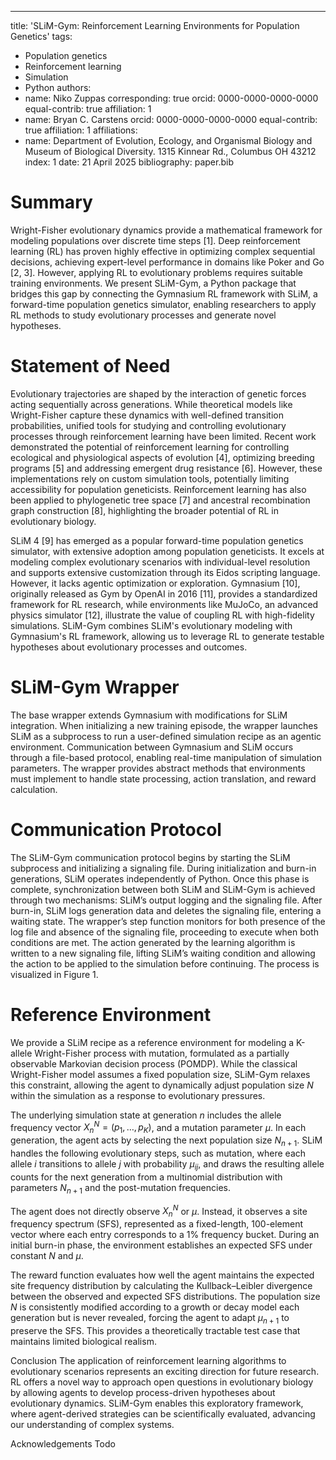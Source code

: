 ---
title: 'SLiM-Gym: Reinforcement Learning Environments for Population Genetics'
tags:
  - Population genetics
  - Reinforcement learning
  - Simulation
  - Python
authors:
  - name: Niko Zuppas
    corresponding: true
    orcid: 0000-0000-0000-0000
    equal-contrib: true
    affiliation: 1
  - name: Bryan C. Carstens
    orcid: 0000-0000-0000-0000
    equal-contrib: true
    affiliation: 1
affiliations:
 - name: Department of Evolution, Ecology, and Organismal Biology and Museum of Biological Diversity. 1315 Kinnear Rd., Columbus OH 43212
   index: 1
date: 21 April 2025
bibliography: paper.bib

# Summary
Wright-Fisher evolutionary dynamics provide a mathematical framework for modeling populations over discrete time steps [1]. Deep reinforcement learning (RL) has proven highly effective in optimizing complex sequential decisions, achieving expert-level performance in domains like Poker and Go [2, 3]. However, applying RL to evolutionary problems requires suitable training environments. We present SLiM-Gym, a Python package that bridges this gap by connecting the Gymnasium RL framework with SLiM, a forward-time population genetics simulator, enabling researchers to apply RL methods to study evolutionary processes and generate novel hypotheses.

# Statement of Need
Evolutionary trajectories are shaped by the interaction of genetic forces acting sequentially across generations. While theoretical models like Wright-Fisher capture these dynamics with well-defined transition probabilities, unified tools for studying and controlling evolutionary processes through reinforcement learning have been limited. Recent work demonstrated the potential of reinforcement learning for controlling ecological and physiological aspects of evolution [4], optimizing breeding programs [5] and addressing emergent drug resistance [6]. However, these implementations rely on custom simulation tools, potentially limiting accessibility for population geneticists. Reinforcement learning has also been applied to phylogenetic tree space [7] and ancestral recombination graph construction [8], highlighting the broader potential of RL in evolutionary biology.

SLiM 4 [9] has emerged as a popular forward-time population genetics simulator, with extensive adoption among population geneticists. It excels at modeling complex evolutionary scenarios with individual-level resolution and supports extensive customization through its Eidos scripting language. However, it lacks agentic optimization or exploration. Gymnasium [10], originally released as Gym by OpenAI in 2016 [11], provides a standardized framework for RL research, while environments like MuJoCo, an advanced physics simulator [12],  illustrate the value of coupling RL with high-fidelity simulations. SLiM-Gym combines SLiM's evolutionary modeling with Gymnasium's RL framework, allowing us to leverage RL to generate testable hypotheses about evolutionary processes and outcomes.

# SLiM-Gym Wrapper
The base wrapper extends Gymnasium with modifications for SLiM integration. When initializing a new training episode, the wrapper launches SLiM as a subprocess to run a user-defined simulation recipe as an agentic environment. Communication between Gymnasium and SLiM occurs through a file-based protocol, enabling real-time manipulation of simulation parameters. The wrapper provides abstract methods that environments must implement to handle state processing, action translation, and reward calculation.

# Communication Protocol
The SLiM-Gym communication protocol begins by starting the SLiM subprocess and initializing a signaling file. During initialization and burn-in generations, SLiM operates independently of Python. Once this phase is complete, synchronization between both SLiM and SLiM-Gym is achieved through two mechanisms: SLiM’s output logging and the signaling file. After burn-in, SLiM logs generation data and deletes the signaling file, entering a waiting state. The wrapper’s step function monitors for both presence of the log file and absence of the signaling file, proceeding to execute when both conditions are met. The action generated by the learning algorithm is written to a new signaling file, lifting SLiM’s waiting condition and allowing the action to be applied to the simulation before continuing. The process is visualized in Figure 1.

# Reference Environment
We provide a SLiM recipe as a reference environment for modeling a K-allele Wright-Fisher process with mutation, formulated as a partially observable Markovian decision process (POMDP). While the classical Wright-Fisher model assumes a fixed population size, SLiM-Gym relaxes this constraint, allowing the agent to dynamically adjust population size $N$ within the simulation as a response to evolutionary pressures.

The underlying simulation state at generation $n$ includes the allele frequency vector $X_n^N = (p_1, \ldots, p_K)$, and a mutation parameter $\mu$. In each generation, the agent acts by selecting the next population size $N_{n+1}$. SLiM handles the following evolutionary steps, such as mutation, where each allele $i$ transitions to allele $j$ with probability $\mu_{ij}$, and draws the resulting allele counts for the next generation from a multinomial distribution with parameters $N_{n+1}$ and the post-mutation frequencies.

The agent does not directly observe $X_n^N$ or $\mu$. Instead, it observes a site frequency spectrum (SFS), represented as a fixed-length, 100-element vector where each entry corresponds to a 1% frequency bucket. During an initial burn-in phase, the environment establishes an expected SFS under constant $N$ and $\mu$.

The reward function evaluates how well the agent maintains the expected site frequency distribution by calculating the Kullback–Leibler divergence between the observed and expected SFS distributions. The population size $N$ is consistently modified according to a growth or decay model each generation but is never revealed, forcing the agent to adapt $\mu_{n+1}$ to preserve the SFS. This provides a theoretically tractable test case that maintains limited biological realism.

Conclusion
The application of reinforcement learning algorithms to evolutionary scenarios represents an exciting direction for future research. RL offers a novel way to approach open questions in evolutionary biology by allowing agents to develop process-driven hypotheses about evolutionary dynamics. SLiM-Gym enables this exploratory framework, where agent-derived strategies can be scientifically evaluated, advancing our understanding of complex systems.

Acknowledgements
Todo




